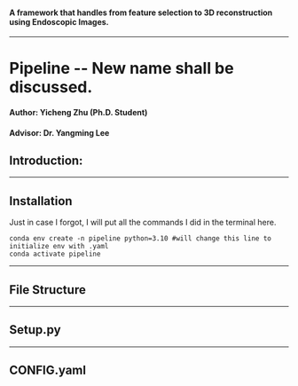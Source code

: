 #### A framework that handles from feature selection to 3D reconstruction using Endoscopic Images.
--------------------
# Pipeline -- New name shall be discussed.

#### Author: Yicheng Zhu (Ph.D. Student)
#### Advisor: Dr. Yangming Lee

## Introduction:

-------------------
## Installation

Just in case  I forgot, I will put all the commands I did in the terminal here.
```
conda env create -n pipeline python=3.10 #will change this line to initialize env with .yaml
conda activate pipeline 
```


-------------------
## File Structure


-------------------
## Setup.py


-------------------
## CONFIG.yaml


